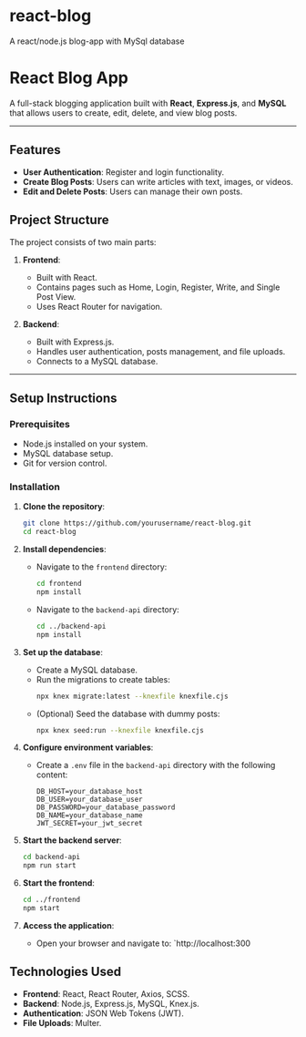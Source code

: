 # react-blog
A react/node.js blog-app with MySql database
# React Blog App

A full-stack blogging application built with **React**, **Express.js**, and **MySQL** that allows users to create, edit, delete, and view blog posts.

---

## Features

- **User Authentication**: Register and login functionality.
- **Create Blog Posts**: Users can write articles with text, images, or videos.
- **Edit and Delete Posts**: Users can manage their own posts.
## Project Structure

The project consists of two main parts:

1. **Frontend**:
   - Built with React.
   - Contains pages such as Home, Login, Register, Write, and Single Post View.
   - Uses React Router for navigation.

2. **Backend**:
   - Built with Express.js.
   - Handles user authentication, posts management, and file uploads.
   - Connects to a MySQL database.

---

## Setup Instructions

### Prerequisites

- Node.js installed on your system.
- MySQL database setup.
- Git for version control.

### Installation

1. **Clone the repository**:
   ```bash
   git clone https://github.com/yourusername/react-blog.git
   cd react-blog
   ```

2. **Install dependencies**:
   - Navigate to the `frontend` directory:
     ```bash
     cd frontend
     npm install
     ```
   - Navigate to the `backend-api` directory:
     ```bash
     cd ../backend-api
     npm install
     ```

3. **Set up the database**:
   - Create a MySQL database.
   - Run the migrations to create tables:
     ```bash
     npx knex migrate:latest --knexfile knexfile.cjs
     ```
   - (Optional) Seed the database with dummy posts:
     ```bash
     npx knex seed:run --knexfile knexfile.cjs
     ```

4. **Configure environment variables**:
   - Create a `.env` file in the `backend-api` directory with the following content:
     ```env
     DB_HOST=your_database_host
     DB_USER=your_database_user
     DB_PASSWORD=your_database_password
     DB_NAME=your_database_name
     JWT_SECRET=your_jwt_secret
     ```

5. **Start the backend server**:
   ```bash
   cd backend-api
   npm run start
   ```

6. **Start the frontend**:
   ```bash
   cd ../frontend
   npm start
   ```

7. **Access the application**:
   - Open your browser and navigate to: `http://localhost:300

## Technologies Used

- **Frontend**: React, React Router, Axios, SCSS.
- **Backend**: Node.js, Express.js, MySQL, Knex.js.
- **Authentication**: JSON Web Tokens (JWT).
- **File Uploads**: Multer.



